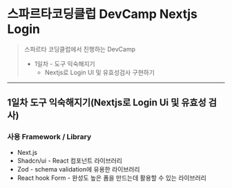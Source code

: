 # 스파르타코딩클럽 DevCamp Nextjs Login
> 스파르타 코딩클럽에서 진행하는 DevCamp
>  - 1일차 - 도구 익숙해지기
>    - Nextjs로 Login UI 및 유효성검사 구현하기

---
## 1일차 도구 익숙해지기(Nextjs로 Login Ui 및 유효성 검사)
### 사용 Framework / Library
- Next.js
- Shadcn/ui - React 컴포넌트 라이브러리
- Zod - schema validation에 유용한 라이브러리
- React hook Form - 완성도 높은 폼을 만드는데 활용할 수 있는 라이브러리


